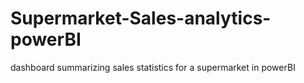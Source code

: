 # Supermarket-Sales-analytics-powerBI
dashboard summarizing sales statistics for a supermarket in powerBI
